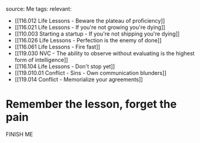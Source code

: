 source: Me
tags:
relevant:
- [[116.012 Life Lessons - Beware the plateau of proficiency]]
- [[116.021 Life Lessons - If you're not growing you're dying]]
- [[110.003 Starting a startup - If you're not shipping you're dying]]
- [[116.026 Life Lessons - Perfection is the enemy of done]]
- [[116.061 Life Lessons - Fire fast]]
- [[119.030 NVC - The ability to observe without evaluating is the highest form of intelligence]]
- [[116.104 Life Lessons - Don't stop yet]]
- [[119.010.01 Conflict - Sins - Own communication blunders]]
- [[119.014 Conflict - Memorialize your agreements]]

# Remember the lesson, forget the pain

FINISH ME